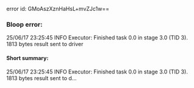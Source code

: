 error id: GMoAszXznHaHsL+mvZJc1w==
### Bloop error:

25/06/17 23:25:45 INFO Executor: Finished task 0.0 in stage 3.0 (TID 3). 1813 bytes result sent to driver
#### Short summary: 

25/06/17 23:25:45 INFO Executor: Finished task 0.0 in stage 3.0 (TID 3). 1813 bytes result sent to d...